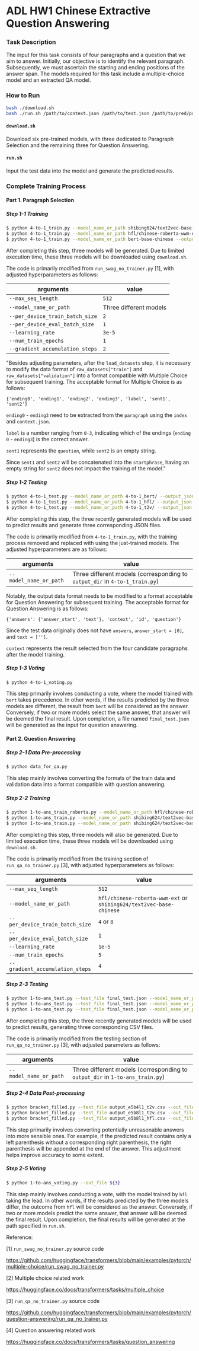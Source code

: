 # ADL HW1 Chinese Extractive Question Answering

### Task Description

The input for this task consists of four paragraphs and a question that we aim to answer. Initially, our objective is to identify the relevant paragraph. Subsequently, we must ascertain the starting and ending positions of the answer span. The models required for this task include a multiple-choice model and an extracted QA model. 

### How to Run

```bash
bash ./download.sh
bash ./run.sh /path/to/context.json /path/to/test.json /path/to/pred/prediction.csv
```

#### `download.sh`

Download six pre-trained models, with three dedicated to Paragraph Selection and the remaining three for Question Answering.

#### `run.sh`

Input the test data into the model and generate the predicted results. 

### Complete Training Process

#### Part 1. Paragraph Selection

##### Step 1-1 Training

```bash
$ python 4-to-1_train.py --model_name_or_path shibing624/text2vec-base-chinese --output_dir 4-to-1_t2v
$ python 4-to-1_train.py --model_name_or_path hfl/chinese-roberta-wwm-ext --output_dir 4-to-1_hfl
$ python 4-to-1_train.py --model_name_or_path bert-base-chinese --output_dir 4-to-1_bert
```

After completing this step, three models will be generated. Due to limited execution time, these three models will be downloaded using `download.sh`. 

The code is primarily modified from `run_swag_no_trainer.py` [1], with adjusted hyperparameters as follows: 

| arguments                       | value                  |
| ------------------------------- | ---------------------- |
| `--max_seq_length`              | `512`                  |
| `--model_name_or_path`          | Three different models |
| `--per_device_train_batch_size` | `2`                    |
| `--per_device_eval_batch_size`  | `1`                    |
| `--learning_rate`               | `3e-5`                 |
| `--num_train_epochs`            | `1`                    |
| `--gradient_accumulation_steps` | `2`                    |

"Besides adjusting parameters, after the `load_datasets` step, it is necessary to modify the data format of `raw_datasets["train"]` and `raw_datasets["validation"]` into a format compatible with Multiple Choice for subsequent training. The acceptable format for Multiple Choice is as follows: 

```
{'ending0', 'ending1', 'ending2', 'ending3', 'label', 'sent1', 'sent2'}
```

`ending0` - `ending3` need to be extracted from the `paragraph` using the `index` and `context.json`.

`label` is a number ranging from `0-3`, indicating which of the endings (`ending 0` - `ending3`) is the correct answer.

`sent1` represents the `question`, while `sent2` is an empty string.

Since `sent1` and `sent2` will be concatenated into the `startphrase`, having an empty string for `sent2` does not impact the training of the model."

##### Step 1-2 Testing

```bash
$ python 4-to-1_test.py --model_name_or_path 4-to-1_bert/ --output_json 4-to-1_bert.json --validation_file ${2} --context_file ${1}
$ python 4-to-1_test.py --model_name_or_path 4-to-1_hfl/ --output_json 4-to-1_hfl.json --validation_file ${2} --context_file ${1}
$ python 4-to-1_test.py --model_name_or_path 4-to-1_t2v/ --output_json 4-to-1_t2v.json --validation_file ${2} --context_file ${1}
```

After completing this step, the three recently generated models will be used to predict results and generate three corresponding JSON files.

The code is primarily modified from `4-to-1_train.py`, with the training process removed and replaced with using the just-trained models. The adjusted hyperparameters are as follows:

| arguments              | value                                                        |
| ---------------------- | ------------------------------------------------------------ |
| `--model_name_or_path` | Three different models (corresponding to `output_dir` in `4-to-1_train.py`) |

Notably, the output data format needs to be modified to a format acceptable for Question Answering for subsequent training. The acceptable format for Question Answering is as follows:

```
{'answers': {'answer_start', 'text'}, 'context', 'id', 'question'}
```

Since the test data originally does not have `answers`, `answer_start = [0]`, and `text = ['']`.

`context` represents the result selected from the four candidate paragraphs after the model training.

##### Step 1-3 Voting

```bash
$ python 4-to-1_voting.py
```

This step primarily involves conducting a vote, where the model trained with `bert` takes precedence. In other words, if the results predicted by the three models are different, the result from `bert` will be considered as the answer. Conversely, if two or more models select the same answer, that answer will be deemed the final result. Upon completion, a file named `final_test.json` will be generated as the input for question answering.

#### Part 2. Question Answering

##### Step 2-1 Data Pre-processing

```bash
$ python data_for_qa.py
```

This step mainly involves converting the formats of the train data and validation data into a format compatible with question answering. 

##### Step 2-2 Training

```bash
$ python 1-to-ans_train_roberta.py --model_name_or_path hfl/chinese-roberta-wwm-ext --output_dir 1-to-ans_e5b8l1_hfl --num_train_epochs 5 --learning_rate 1e-5 --per_device_train_batch_size 8
$ python 1-to-ans_train.py --model_name_or_path shibing624/text2vec-base-chinese --output_dir 1-to-ans_e5b4l1_t2v --num_train_epochs 5 --learning_rate 1e-5 --per_device_train_batch_size 4
$ python 1-to-ans_train.py --model_name_or_path shibing624/text2vec-base-chinese --output_dir 1-to-ans_e5b8l1_t2v --num_train_epochs 5 --learning_rate 1e-5 --per_device_train_batch_size 8
```

After completing this step, three models will also be generated. Due to limited execution time, these three models will be downloaded using `download.sh`.

The code is primarily modified from the training section of `run_qa_no_trainer.py` [3], with adjusted hyperparameters as follows:

| arguments                       | value                                                        |
| ------------------------------- | ------------------------------------------------------------ |
| `--max_seq_length`              | `512`                                                        |
| `--model_name_or_path`          | `hfl/chinese-roberta-wwm-ext` or `shibing624/text2vec-base-chinese` |
| `--per_device_train_batch_size` | `4` or `8`                                                   |
| `--per_device_eval_batch_size`  | `1`                                                          |
| `--learning_rate`               | `1e-5`                                                       |
| `--num_train_epochs`            | `5`                                                          |
| `--gradient_accumulation_steps` | `4`                                                          |

##### Step 2-3 Testing

```bash
$ python 1-to-ans_test.py --test_file final_test.json --model_name_or_path 1-to-ans_e5b4l1_t2v --output_csv output_e5b4l1_t2v.csv
$ python 1-to-ans_test.py --test_file final_test.json --model_name_or_path 1-to-ans_e5b8l1_t2v --output_csv output_e5b8l1_t2v.csv
$ python 1-to-ans_test.py --test_file final_test.json --model_name_or_path 1-to-ans_e5b8l1_hfl --output_csv output_e5b8l1_hfl.csv
```

After completing this step, the three recently generated models will be used to predict results, generating three corresponding CSV files.

The code is primarily modified from the testing section of `run_qa_no_trainer.py` [3], with adjusted parameters as follows:

| arguments              | value                                                        |
| ---------------------- | ------------------------------------------------------------ |
| `--model_name_or_path` | Three different models (corresponding to `output_dir` in `1-to-ans_train.py`) |

##### Step 2-4 Data Post-processing

```bash
$ python bracket_filled.py --test_file output_e5b4l1_t2v.csv --out_file output_e5b4l1_t2v_final.csv
$ python bracket_filled.py --test_file output_e5b8l1_t2v.csv --out_file output_e5b8l1_t2v_final.csv
$ python bracket_filled.py --test_file output_e5b8l1_hfl.csv --out_file output_e5b8l1_hfl_final.csv
```

This step primarily involves converting potentially unreasonable answers into more sensible ones. For example, if the predicted result contains only a left parenthesis without a corresponding right parenthesis, the right parenthesis will be appended at the end of the answer. This adjustment helps improve accuracy to some extent. 

##### Step 2-5 Voting

```bash
$ python 1-to-ans_voting.py --out_file ${3}
```

This step mainly involves conducting a vote, with the model trained by `hfl` taking the lead. In other words, if the results predicted by the three models differ, the outcome from `hfl` will be considered as the answer. Conversely, if two or more models predict the same answer, that answer will be deemed the final result. Upon completion, the final results will be generated at the path specified in `run.sh`. 

Reference: 

[1] `run_swag_no_trainer.py` source code

https://github.com/huggingface/transformers/blob/main/examples/pytorch/multiple-choice/run_swag_no_trainer.py

[2] Multiple choice related work

https://huggingface.co/docs/transformers/tasks/multiple_choice

[3] `run_qa_no_trainer.py` source code

https://github.com/huggingface/transformers/blob/main/examples/pytorch/question-answering/run_qa_no_trainer.py

[4] Question answering related work

https://huggingface.co/docs/transformers/tasks/question_answering